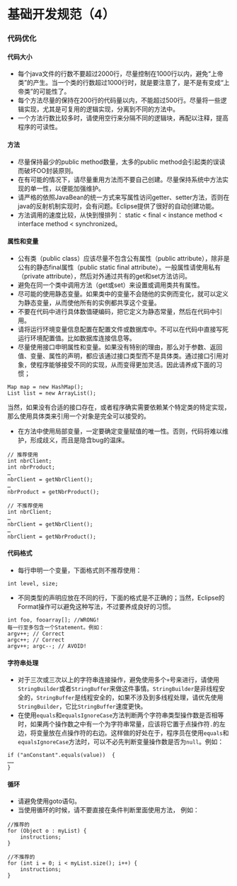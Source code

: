 # 基础开发规范（4）

### 代码优化

#### 代码大小

+ 每个java文件的行数不要超过2000行，尽量控制在1000行以内，避免“上帝类”的产生。当一个类的行数超过1000行时，就是要注意了，是不是有变成“上帝类”的可能性了。
+ 每个方法尽量的保持在200行的代码量以内，不能超过500行。尽量将一些逻辑实现，尤其是可复用的逻辑实现，分离到不同的方法中。
+ 一个方法行数比较多时，请使用空行来分隔不同的逻辑块，再配以注释，提高程序的可读性。

#### 方法

+ 尽量保持最少的public method数量，太多的public method会引起类的误读而破坏OO封装原则。
+ 在有可能的情况下，请尽量重用方法而不要自己创建。尽量保持系统中方法实现的单一性，以便能加强维护。
+ 请严格的依照JavaBean的统一方式来写属性访问getter、setter方法，否则在java的反射机制实现时，会有问题。Eclipse提供了很好的自动创建功能。
+ 方法调用的速度比较，从快到慢排列： static < final < instance method < interface method < synchronized。

#### 属性和变量

+ 公有类（public class）应该尽量不包含公有属性（public attribute），除非是公有的静态final属性（public static final attribute）。一般属性请使用私有（private attribute），然后对外通过共有的get和set方法访问。
+ 避免在同一个类中调用方法（get或set）来设置或调用类共有属性。
+ 尽可能的使用静态变量。如果类中的变量不会随他的实例而变化，就可以定义为静态变量，从而使他所有的实例都共享这个变量。
+ 不要在代码中进行具体数值硬编码，把它定义为静态常量，然后在代码中引用。
+ 请将运行环境变量信息配置在配置文件或数据库中。不可以在代码中直接写死运行环境配置值。比如数据库连接信息等。
+ 尽量使用接口申明属性和变量。如果没有特别的理由，那么对于参数、返回值、变量、属性的声明，都应该通过接口类型而不是具体类。通过接口引用对象，使程序能够接受不同的实现，从而变得更加灵活。因此请养成下面的习惯；
```[java]
Map map = new HashMap();
List list = new ArrayList();
```
当然，如果没有合适的接口存在，或者程序确实需要依赖某个特定类的特定实现，那么使用具体类来引用一个对象是完全可以接受的。
+  在方法中使用局部变量，一定要确定变量赋值的唯一性。否则，代码将难以维护，形成歧义，而且是隐含bug的温床。
```[java]
// 推荐使用
int nbrClient; 
int nbrProduct; 
… 
nbrClient = getNbrClient(); 
…
nbrProduct = getNbrProduct();
```
```[java]
// 不推荐使用
int nbrClient; 
… 
nbrClient = getNbrClient(); 
… 
nbrClient = getNbrProduct();
```

#### 代码格式

+ 每行申明一个变量，下面格式则不推荐使用：
```[java]
int level, size;
```
+ 不同类型的声明应放在不同的行，下面的格式是不正确的；当然，Eclipse的Format操作可以避免这种写法，不过要养成良好的习惯。
```[java]
int foo, fooarray[]; //WRONG!
每一行至多包含一个Statement。例如：
argv++; // Correct
argc++; // Correct
argv++; argc--; // AVOID!
```

#### 字符串处理

+ 对于三次或三次以上的字符串连接操作，避免使用多个`+`号来进行，请使用`StringBuilder`或者`StringBuffer`来做这件事情。`StringBuilder`是非线程安全的，`StringBuffer`是线程安全的，如果不涉及到多线程处理，请优先使用`StringBuilder`，它比`StringBuffer`速度更快。
+  在使用`equals`和`equalsIgnoreCase`方法判断两个字符串类型操作数是否相等时，如果两个操作数之中有一个为字符串常量，应该将它置于点操作符`.`的左边，将变量放在点操作符的右边。这样做的好处在于，程序员在使用`equals`和`equalsIgnoreCase`方法时，可以不必先判断变量操作数是否为`null`。例如：
```[java]
if ("anConstant".equals(value))  {
……
}
```

#### 循环

+ 请避免使用goto语句。
+ 当使用循环的时候，请不要直接在条件判断里面使用方法，
例如：
```[java]
//推荐的 
for (Object o : myList) {
    instructions;
}
```
```[java]
//不推荐的
for (int i = 0; i < myList.size(); i++) { 
    instructions; 
}
```

